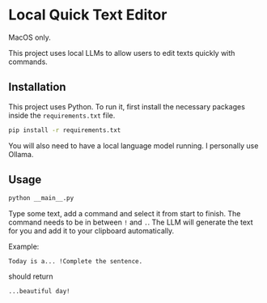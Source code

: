 # Local Quick Text Editor

MacOS only.

This project uses local LLMs to allow users to edit texts quickly with commands. 

## Installation

This project uses Python. To run it, first install the necessary packages inside the `requirements.txt` file.

```bash
pip install -r requirements.txt
```

You will also need to have a local language model running. I personally use Ollama. 

## Usage


```bash
python __main__.py
```

Type some text, add a command and select it from start to finish. The command needs to be in between `!` and `.`.
The LLM will generate the text for you and add it to your clipboard automatically.

Example:

```
Today is a... !Complete the sentence.
```

should return 

```
...beautiful day!
```